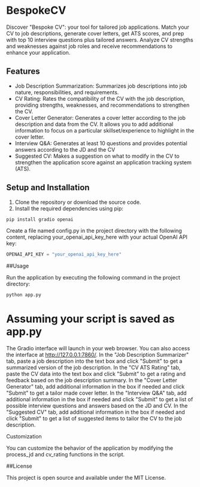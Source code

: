 # BespokeCV
Discover "Bespoke CV": your tool for tailored job applications. Match your CV to job descriptions, generate cover letters, get ATS scores, and prep with top 10 interview questions plus tailored answers. Analyze CV strengths and weaknesses against job roles and receive recommendations to enhance your application.

## Features

- Job Description Summarization: Summarizes job descriptions into job nature, responsibilities, and requirements.
- CV Rating: Rates the compatibility of the CV with the job description, providing strengths, weaknesses, and recommendations to strengthen the CV.
- Cover Letter Generator: Generates a cover letter according to the job description and data from the CV. It allows you to add additional information to focus on a particular skillset/experience to highlight in the cover letter.
- Interview Q&A: Generates at least 10 questions and provides potential answers according to the JD and the CV
- Suggested CV: Makes a suggestion on what to modify in the CV to strengthen the application score against an application tracking system (ATS).

## Setup and Installation

1. Clone the repository or download the source code.
2. Install the required dependencies using pip:

```bash
pip install gradio openai
```

Create a file named config.py in the project directory with the following content, replacing your_openai_api_key_here with your actual OpenAI API key:
```python
OPENAI_API_KEY = "your_openai_api_key_here"
```
##Usage

Run the application by executing the following command in the project directory:
```bash
python app.py
```
# Assuming your script is saved as app.py
The Gradio interface will launch in your web browser. You can also access the interface at http://127.0.0.1:7860/.
In the "Job Description Summarizer" tab, paste a job description into the text box and click "Submit" to get a summarized version of the job description.
In the "CV ATS Rating" tab, paste the CV data into the text box and click "Submit" to get a rating and feedback based on the job description summary.
In the "Cover Letter Generator" tab, add additional information in the box if needed and click "Submit" to get a tailor made cover letter.
In the "Interview Q&A" tab, add additional information in the box if needed and click "Submit" to get a list of possible interview questions and answers based on the JD and CV.
In the "Suggested CV" tab, add additional information in the box if needed and click "Submit" to get a list of suggested items to tailor the CV to the job description.

Customization

You can customize the behavior of the application by modifying the process_jd and cv_rating functions in the script.

##License

This project is open source and available under the MIT License.

